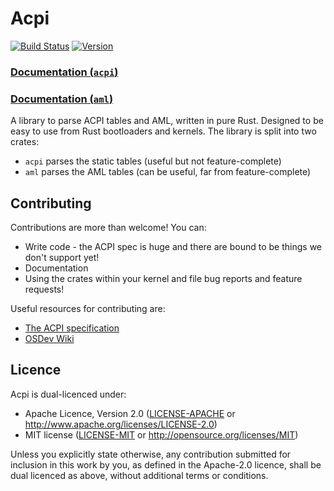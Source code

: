 # Acpi
[![Build Status](https://travis-ci.org/rust-osdev/acpi.svg?branch=master)](https://travis-ci.org/rust-osdev/acpi)
[![Version](https://img.shields.io/crates/v/acpi.svg?style=rounded-square)](https://crates.io/crates/acpi/)

### [Documentation (`acpi`)](https://docs.rs/acpi)
### [Documentation (`aml`)](https://docs.rs/aml)

A library to parse ACPI tables and AML, written in pure Rust. Designed to be easy to use from Rust bootloaders and kernels. The library is split into two crates:
- `acpi` parses the static tables (useful but not feature-complete)
- `aml` parses the AML tables (can be useful, far from feature-complete)

## Contributing
Contributions are more than welcome! You can:
- Write code - the ACPI spec is huge and there are bound to be things we don't support yet!
- Documentation
- Using the crates within your kernel and file bug reports and feature requests!

Useful resources for contributing are:
- [The ACPI specification](http://www.uefi.org/sites/default/files/resources/ACPI%206_2_A_Sept29.pdf)
- [OSDev Wiki](https://wiki.osdev.org/ACPI)

## Licence
Acpi is dual-licenced under:
- Apache Licence, Version 2.0 ([LICENSE-APACHE](LICENSE-APACHE) or http://www.apache.org/licenses/LICENSE-2.0)
- MIT license ([LICENSE-MIT](LICENSE-MIT) or http://opensource.org/licenses/MIT)

Unless you explicitly state otherwise, any contribution submitted for inclusion in this work by you,
as defined in the Apache-2.0 licence, shall be dual licenced as above, without additional terms or
conditions.
